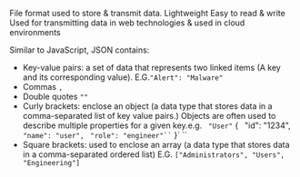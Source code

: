 File format used to store & transmit data.
Lightweight
Easy to read & write
Used for transmitting data in web technologies & used in cloud environments

Similar to JavaScript, JSON contains:
- Key-value pairs: a set of data that represents two linked items (A key and its corresponding value). E.G.`"Alert": "Malware"`
- Commas `,`
- Double quotes `""`
- Curly brackets: enclose an object (a data type that stores data in a comma-separated list of key value pairs.) Objects are often used to describe multiple properties for a given key.e.g. 
`  "User"
`  {`
`  "id": "1234",  
`  "name": "user", `
`  "role": "engineer"``
`  }`
  ``
- Square brackets: used to enclose an array (a data type that stores data in a comma-separated ordered list) E.G. `["Administrators", "Users", "Engineering"]`